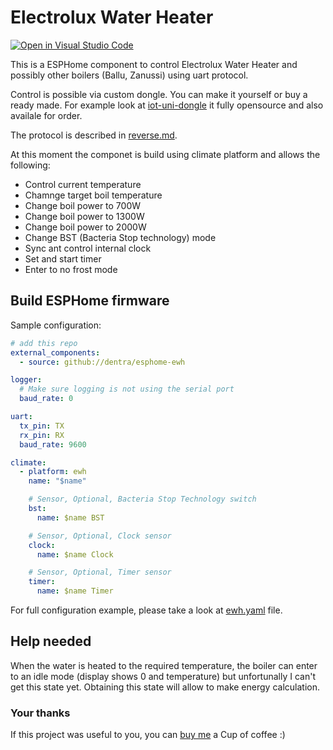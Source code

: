 # Electrolux Water Heater

[![Open in Visual Studio Code](https://open.vscode.dev/badges/open-in-vscode.svg)](https://open.vscode.dev/dentra/esphome-components)

This is a ESPHome component to control Electrolux Water Heater and possibly other boilers (Ballu, Zanussi) using uart protocol.

Control is possible via custom dongle. You can make it yourself or buy a ready made.
For example look at [iot-uni-dongle](https://github.com/dudanov/iot-uni-dongle) it fully opensource and also availale for order.

The protocol is described in [reverse.md](reverse.md).

At this moment the componet is build using climate platform and allows the following:
* Control current temperature
* Chamnge target boil temperature
* Change boil power to 700W
* Change boil power to 1300W
* Change boil power to 2000W
* Change BST (Bacteria Stop technology) mode
* Sync ant control internal clock
* Set and start timer
* Enter to no frost mode

## Build ESPHome firmware

Sample configuration:

```yaml
# add this repo
external_components:
  - source: github://dentra/esphome-ewh

logger:
  # Make sure logging is not using the serial port
  baud_rate: 0

uart:
  tx_pin: TX
  rx_pin: RX
  baud_rate: 9600

climate:
  - platform: ewh
    name: "$name"

    # Sensor, Optional, Bacteria Stop Technology switch
    bst:
      name: $name BST

    # Sensor, Optional, Clock sensor
    clock:
      name: $name Clock

    # Sensor, Optional, Timer sensor
    timer:
      name: $name Timer
```

For full configuration example, please take a look at [ewh.yaml](ewh.yaml) file.

## Help needed

When the water is heated to the required temperature, the boiler can enter to an idle mode (display shows 0 and temperature) but unfortunally I can't get this state yet. Obtaining this state will allow to make energy calculation.


### Your thanks
If this project was useful to you, you can [buy me](https://paypal.me/dentra0) a Cup of coffee :)
